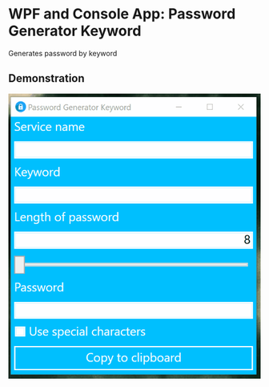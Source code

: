 # WPF and Console App: Password Generator Keyword
Generates password by keyword

## Demonstration
![Demonstration](PGK.gif)